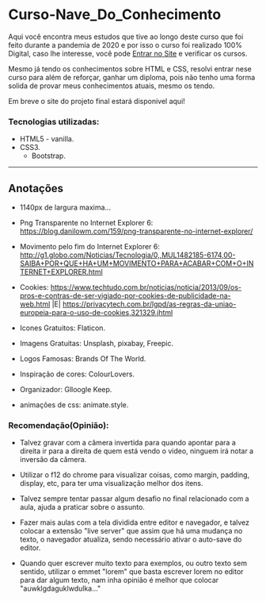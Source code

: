 # Curso-Nave_Do_Conhecimento
 Aqui você encontra meus estudos que tive ao longo deste curso que foi feito durante a pandemia de 2020 e por isso o curso foi realizado 100% Digital, caso lhe interesse, você pode [Entrar no Site](https://navedoconhecimento.rio/) e verificar os cursos.

Mesmo já tendo os conhecimentos sobre HTML e CSS, resolvi entrar nese curso para além de reforçar, ganhar um diploma, pois não tenho uma forma solida de provar meus conhecimentos atuais, mesmo os tendo.

Em breve o site do projeto final estará disponivel aqui!


### Tecnologias utilizadas:
* HTML5 - vanilla.
* CSS3.
    * Bootstrap.

---
## Anotações


* 1140px de largura maxima...

* Png Transparente no Internet Explorer 6: https://blog.danilowm.com/159/png-transparente-no-internet-explorer/
* Movimento pelo fim do Internet Explorer 6: http://g1.globo.com/Noticias/Tecnologia/0,,MUL1482185-6174,00-SAIBA+POR+QUE+HA+UM+MOVIMENTO+PARA+ACABAR+COM+O+INTERNET+EXPLORER.html
* Cookies: https://www.techtudo.com.br/noticias/noticia/2013/09/os-pros-e-contras-de-ser-vigiado-por-cookies-de-publicidade-na-web.html  |E| https://privacytech.com.br/lgpd/as-regras-da-uniao-europeia-para-o-uso-de-cookies,321329.jhtml

* Icones Gratuitos: Flaticon.
* Imagens Gratuitas: Unsplash, pixabay, Freepic.
* Logos Famosas: Brands Of The World.
* Inspiração de cores: ColourLovers.
* Organizador: Glloogle Keep.
* animações de css:  animate.style.


### Recomendação(Opinião):
    
- Talvez gravar com a câmera invertida para quando apontar para a direita ir para a direita de quem está vendo o video, ninguem irá notar a inversão da câmera.

- Utilizar o f12 do chrome para visualizar coisas, como margin, padding, display, etc, para ter uma visualização melhor dos itens.

- Talvez sempre tentar passar algum desafio no final relacionado com a aula, ajuda a praticar sobre o assunto.

- Fazer mais aulas com a tela dividida entre editor e navegador, e talvez colocar a extensão "live server" que assim que há uma mudança no texto, o navegador atualiza, sendo necessário ativar o auto-save do editor.

- Quando quer escrever muito texto para exemplos, ou outro texto sem sentido, utilizar o emmet "lorem" que basta escrever lorem no editor para dar algum texto, nam inha opinião é melhor que colocar "auwklgdaguklwdulka..."

